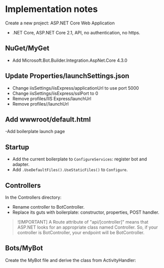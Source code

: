 # Implementation notes

Create a new project: ASP.NET Core Web Application
- .NET Core, ASP.NET Core 2.1, API, no authentication, no https.

## NuGet/MyGet
- Add Microsoft.Bot.Builder.Integration.AspNet.Core 4.3.0

## Update Properties/launchSettings.json
- Change iisSettings/iisExpress/applicationUrl to use port 5000
- Change iisSettings/iisExpress/sslPort to 0
- Remove profiles/IIS Express/launchUrl
- Remove profiles/<proj-name>/launchUrl

## Add wwwroot/default.html
-Add boilerplate launch page

## Startup
- Add the current boilerplate to `ConfigureServices`: register bot and adapter.
- Add `.UseDefaultFiles().UseStaticFiles()` to `Configure`.

## Controllers
In the Controllers directory:
- Rename controller to BotController.
- Replace its guts with boilerplate: constructor, properties, POST handler.
> ![IMPORTANT]
> A Route attribute of "api/[controller]" means that ASP.NET looks for an appropriate class named <controller>Controller. So, if your controller is BotController, your endpoint will be BotController.

## Bots/MyBot
Create the MyBot file and derive the class from ActivityHandler:
